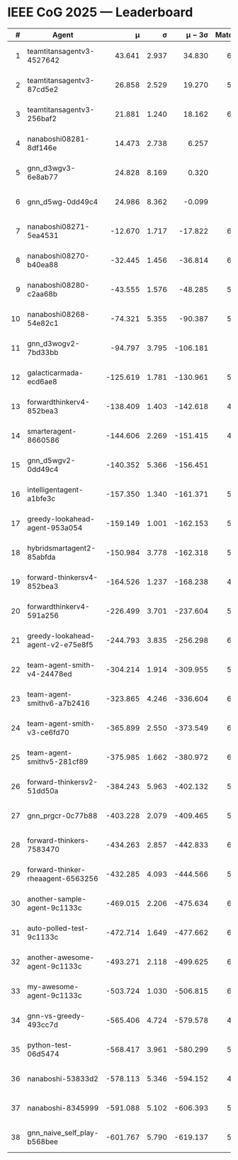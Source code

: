 # IEEE CoG 2025 — Leaderboard

| # | Agent | μ | σ | μ − 3σ | Matches | Updated |
|---:|---|---:|---:|---:|---:|---|
| 1 | teamtitansagentv3-4527642 | 43.641 | 2.937 | 34.830 | 6396 | 2025-08-30 06:11 |
| 2 | teamtitansagentv3-87cd5e2 | 26.858 | 2.529 | 19.270 | 5800 | 2025-08-30 06:11 |
| 3 | teamtitansagentv3-256baf2 | 21.881 | 1.240 | 18.162 | 6296 | 2025-08-30 06:11 |
| 4 | nanaboshi08281-8df146e | 14.473 | 2.738 | 6.257 | 276 | 2025-08-30 06:11 |
| 5 | gnn_d3wgv3-6e8ab77 | 24.828 | 8.169 | 0.320 | 138 | 2025-08-30 06:11 |
| 6 | gnn_d5wg-0dd49c4 | 24.986 | 8.362 | -0.099 | 120 | 2025-08-30 06:11 |
| 7 | nanaboshi08271-5ea4531 | -12.670 | 1.717 | -17.822 | 6338 | 2025-08-30 06:11 |
| 8 | nanaboshi08270-b40ea88 | -32.445 | 1.456 | -36.814 | 6160 | 2025-08-30 06:11 |
| 9 | nanaboshi08280-c2aa68b | -43.555 | 1.576 | -48.285 | 5678 | 2025-08-30 06:11 |
| 10 | nanaboshi08268-54e82c1 | -74.321 | 5.355 | -90.387 | 5760 | 2025-08-30 06:11 |
| 11 | gnn_d3wogv2-7bd33bb | -94.797 | 3.795 | -106.181 | 274 | 2025-08-30 06:11 |
| 12 | galacticarmada-ecd6ae8 | -125.619 | 1.781 | -130.961 | 5800 | 2025-08-30 06:11 |
| 13 | forwardthinkerv4-852bea3 | -138.409 | 1.403 | -142.618 | 4998 | 2025-08-30 06:11 |
| 14 | smarteragent-8660586 | -144.606 | 2.269 | -151.415 | 4976 | 2025-08-30 06:11 |
| 15 | gnn_d5wgv2-0dd49c4 | -140.352 | 5.366 | -156.451 | 226 | 2025-08-30 06:11 |
| 16 | intelligentagent-a1bfe3c | -157.350 | 1.340 | -161.371 | 5339 | 2025-08-30 06:11 |
| 17 | greedy-lookahead-agent-953a054 | -159.149 | 1.001 | -162.153 | 5708 | 2025-08-30 06:11 |
| 18 | hybridsmartagent2-85abfda | -150.984 | 3.778 | -162.318 | 5316 | 2025-08-30 06:11 |
| 19 | forward-thinkersv4-852bea3 | -164.526 | 1.237 | -168.238 | 4931 | 2025-08-30 06:11 |
| 20 | forwardthinkerv4-591a256 | -226.499 | 3.701 | -237.604 | 5132 | 2025-08-30 06:11 |
| 21 | greedy-lookahead-agent-v2-e75e8f5 | -244.793 | 3.835 | -256.298 | 6080 | 2025-08-30 06:11 |
| 22 | team-agent-smith-v4-24478ed | -304.214 | 1.914 | -309.955 | 5878 | 2025-08-30 06:11 |
| 23 | team-agent-smithv6-a7b2416 | -323.865 | 4.246 | -336.604 | 6260 | 2025-08-30 06:11 |
| 24 | team-agent-smith-v3-ce6fd70 | -365.899 | 2.550 | -373.549 | 6858 | 2025-08-30 06:11 |
| 25 | team-agent-smithv5-281cf89 | -375.985 | 1.662 | -380.972 | 6440 | 2025-08-30 06:11 |
| 26 | forward-thinkersv2-51dd50a | -384.243 | 5.963 | -402.132 | 5588 | 2025-08-30 06:11 |
| 27 | gnn_prgcr-0c77b88 | -403.228 | 2.079 | -409.465 | 5730 | 2025-08-30 06:11 |
| 28 | forward-thinkers-7583470 | -434.263 | 2.857 | -442.833 | 6300 | 2025-08-30 06:11 |
| 29 | forward-thinker-rheaagent-6563256 | -432.285 | 4.093 | -444.566 | 5248 | 2025-08-30 06:11 |
| 30 | another-sample-agent-9c1133c | -469.015 | 2.206 | -475.634 | 6340 | 2025-08-30 06:11 |
| 31 | auto-polled-test-9c1133c | -472.714 | 1.649 | -477.662 | 6080 | 2025-08-30 06:11 |
| 32 | another-awesome-agent-9c1133c | -493.271 | 2.118 | -499.625 | 6000 | 2025-08-30 06:11 |
| 33 | my-awesome-agent-9c1133c | -503.724 | 1.030 | -506.815 | 6260 | 2025-08-30 06:11 |
| 34 | gnn-vs-greedy-493cc7d | -565.406 | 4.724 | -579.578 | 4900 | 2025-08-30 06:11 |
| 35 | python-test-06d5474 | -568.417 | 3.961 | -580.299 | 5140 | 2025-08-30 06:11 |
| 36 | nanaboshi-53833d2 | -578.113 | 5.346 | -594.152 | 4600 | 2025-08-30 06:11 |
| 37 | nanaboshi-8345999 | -591.088 | 5.102 | -606.393 | 5250 | 2025-08-30 06:11 |
| 38 | gnn_naive_self_play-b568bee | -601.767 | 5.790 | -619.137 | 5060 | 2025-08-30 06:11 |
